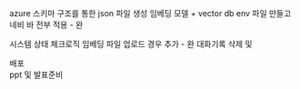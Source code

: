 azure
스키마 구조를 통한 json 파일 생성
임베딩 모델 + vector db
env 파일 만들고
네비 바 전부 적용 - 완 





시스템 상태 체크로직
임베딩 파일 업로드 경우 추가 - 완
대화기록 삭제 및


배포  
ppt 및 발표준비 